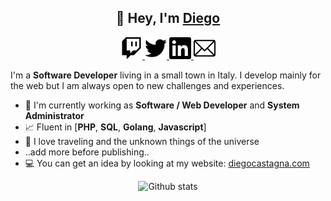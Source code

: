 <h2 align="center">👋 Hey, I'm <a href="https://www.diegocastagna.com/en/">Diego</a></h2>
<p align="center">
  <a href="https://www.twitch.tv/unwishingmoon">
    <img alt="Twitch" width="35px" src="https://raw.githubusercontent.com/UnwishingMoon/UnwishingMoon/master/images/twitch.svg" />
  </a>
  <a href="https://twitter.com/_diegocastagna">
    <img alt="Twitter" width="35px" src="https://raw.githubusercontent.com/UnwishingMoon/UnwishingMoon/master/images/twitter.svg" />
  </a>
  <a href="https://www.linkedin.com/in/diegocastagna/">
    <img alt="Linkedin" width="35px" src="https://raw.githubusercontent.com/UnwishingMoon/UnwishingMoon/master/images/linkedin.svg" />
  </a>
  <a href="mailto:&#100;&#105;&#101;&#103;&#111;&#064;&#100;&#105;&#101;&#103;&#111;&#099;&#097;&#115;&#116;&#097;&#103;&#110;&#097;&#046;&#099;&#111;&#109;">
    <img alt="Email" width="35px" src="https://raw.githubusercontent.com/UnwishingMoon/UnwishingMoon/master/images/email.svg" />
  </a>
</p>

I'm a **Software Developer** living in a small town in Italy. I develop mainly for the web but I am always open to new challenges and experiences.

- 🔭 I'm currently working as **Software / Web Developer** and **System Administrator**
- 📈 Fluent in [**PHP**, **SQL**, **Golang**, **Javascript**]
- 🚀 I love traveling and the unknown things of the universe
- ..add more before publishing..
- 💻 You can get an idea by looking at my website: <a href="https://www.diegocastagna.com/en/">diegocastagna.com</a>

<p align="center">
<img alt="Github stats" src="https://github-readme-stats.unwishingmoon.vercel.app/api?username=UnwishingMoon&show_icons=true&hide_border=true" />
</p>
